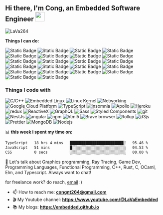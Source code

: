 ## Hi there, I'm Cong, an Embedded Software Engineer <img src="https://emojis.slackmojis.com/emojis/images/1531849430/4246/blob-sunglasses.gif?1531849430" width="30"/>

![LaVa264](https://komarev.com/ghpvc/?username=LaVa264)

**Things I can do:**

![Static Badge](https://img.shields.io/badge/-C-45b8d8?style=flat-square&logo=c&logoColor=white)
![Static Badge](https://img.shields.io/badge/-C++-45b8d8?style=flat-square&logo=cplusplusbuilder&logoColor=white&color=8DD6F9)
![Static Badge](https://img.shields.io/badge/-Python-45b8d8?style=flat-square&logo=python&logoColor=white&color=2496ED)
![Static Badge](https://img.shields.io/badge/-x86_Assembly-45b8d8?style=flat-square&logo=amazonecs&logoColor=white&color=2088FF)
![Static Badge](https://img.shields.io/badge/-ARM_Assembly-45b8d8?style=flat-square&logo=amazonecs&logoColor=white&color=4285F4)
![Static Badge](https://img.shields.io/badge/-Embedded_Linux-45b8d8?style=flat-square&logo=amazonecs&logoColor=white&color=3178C6)
![Static Badge](https://img.shields.io/badge/-Embedded_Firmware_MCU-45b8d8?style=flat-square&logo=amazonecs&logoColor=white&color=4000BF)
![Static Badge](https://img.shields.io/badge/-Linux_Kernel-45b8d8?style=flat-square&logo=amazonecs&logoColor=white&color=4000BF)
![Static Badge](https://img.shields.io/badge/-Networking-45b8d8?style=flat-square&logo=amazonecs&logoColor=white&color=4000BF)
![Static Badge](https://img.shields.io/badge/-TCP_IP-45b8d8?style=flat-square&logo=amazonecs&logoColor=white&color=4000BF)
![Static Badge](https://img.shields.io/badge/-WiFi_BLE-45b8d8?style=flat-square&logo=amazonecs&logoColor=white&color=4000BF)
![Static Badge](https://img.shields.io/badge/-Network_Security-45b8d8?style=flat-square&logo=amazonecs&logoColor=white&color=4000BF)
![Static Badge](https://img.shields.io/badge/-Bootloader-45b8d8?style=flat-square&logo=amazonecs&logoColor=white&color=4000BF)
![Static Badge](https://img.shields.io/badge/-BIOS_UEFI-45b8d8?style=flat-square&logo=amazonecs&logoColor=white&color=4000BF)
![Static Badge](https://img.shields.io/badge/-Uboot-45b8d8?style=flat-square&logo=amazonecs&logoColor=white&color=4000BF)
![Static Badge](https://img.shields.io/badge/-Yocto-45b8d8?style=flat-square&logo=amazonecs&logoColor=white&color=4000BF)
![Static Badge](https://img.shields.io/badge/-FreeRTOS-45b8d8?style=flat-square&logo=amazonecs&logoColor=white&color=4000BF)
![Static Badge](https://img.shields.io/badge/-x86_64_Arch-45b8d8?style=flat-square&logo=amazonecs&logoColor=white&color=4000BF)
![Static Badge](https://img.shields.io/badge/-ARM_Arch-45b8d8?style=flat-square&logo=amazonecs&logoColor=white&color=4000BF)
![Static Badge](https://img.shields.io/badge/-Docker-45b8d8?style=flat-square&logo=amazonecs&logoColor=white&color=4000BF)
![Static Badge](https://img.shields.io/badge/-Load_balancer-45b8d8?style=flat-square&logo=amazonecs&logoColor=white&color=4000BF)
![Static Badge](https://img.shields.io/badge/-Web_Application_Firewall-45b8d8?style=flat-square&logo=amazonecs&logoColor=white&color=4000BF)

<h3>Things I code with</h3>
<p>
  <img alt="C/C++" src="https://img.shields.io/badge/-React-45b8d8?style=flat-square&logo=react&logoColor=white" />
  <img alt="Embedded Linux" src="https://img.shields.io/badge/-Webpack-8DD6F9?style=flat-square&logo=webpack&logoColor=white" /> 
  <img alt="Linux Kernel" src="https://img.shields.io/badge/-Docker-46a2f1?style=flat-square&logo=docker&logoColor=white" />
  <img alt="Networking" src="https://img.shields.io/badge/-Github_Actions-2088FF?style=flat-square&logo=github-actions&logoColor=white" />
  <img alt="Google Cloud Platform" src="https://img.shields.io/badge/-Google_Cloud_Platform-1a73e8?style=flat-square&logo=google-cloud&logoColor=white" />
  <img alt="TypeScript" src="https://img.shields.io/badge/-TypeScript-007ACC?style=flat-square&logo=typescript&logoColor=white" />
  <img alt="Insomnia" src="https://img.shields.io/badge/-Insomnia-5849BE?style=flat-square&logo=insomnia&logoColor=white" />
  <img alt="Apollo" src="https://img.shields.io/badge/-Apollo%20GraphQL-311C87?style=flat-square&logo=apollo-graphql&logoColor=white" />
  <img alt="Heroku" src="https://img.shields.io/badge/-Heroku-430098?style=flat-square&logo=heroku&logoColor=white" />
  <img alt="redux" src="https://img.shields.io/badge/-Redux-764ABC?style=flat-square&logo=redux&logoColor=white" />
  <img alt="ReactiveX" src="https://img.shields.io/badge/-RxJs-B7178C?style=flat-square&logo=reactivex&logoColor=white" />
  <img alt="GraphQL" src="https://img.shields.io/badge/-GraphQL-E10098?style=flat-square&logo=graphql&logoColor=white" />
  <img alt="Sass" src="https://img.shields.io/badge/-Sass-CC6699?style=flat-square&logo=sass&logoColor=white" />
  <img alt="Styled Components" src="https://img.shields.io/badge/-Styled_Components-db7092?style=flat-square&logo=styled-components&logoColor=white" />
  <img alt="git" src="https://img.shields.io/badge/-Git-F05032?style=flat-square&logo=git&logoColor=white" />
  <img alt="NestJs" src="https://img.shields.io/badge/-NestJs-ea2845?style=flat-square&logo=nestjs&logoColor=white" />
  <img alt="angular" src="https://img.shields.io/badge/-Angular-DD0031?style=flat-square&logo=angular&logoColor=white" />
  <img alt="npm" src="https://img.shields.io/badge/-NPM-CB3837?style=flat-square&logo=npm&logoColor=white" />
  <img alt="html5" src="https://img.shields.io/badge/-HTML5-E34F26?style=flat-square&logo=html5&logoColor=white" />
  <img alt="Brave browser" src="https://img.shields.io/badge/-Brave_Browser-FB542B?style=flat-square&logo=brave&logoColor=white" />
  <img alt="Rollup" src="https://img.shields.io/badge/-Rollup-EC4A3F?style=flat-square&logo=rollup.js&logoColor=white" />
  <img alt="d3js" src="https://img.shields.io/badge/-D3.js-F9A03C?style=flat-square&logo=d3.js&logoColor=white" />
  <img alt="Prettier" src="https://img.shields.io/badge/-Prettier-F7B93E?style=flat-square&logo=prettier&logoColor=white" />
  <img alt="MongoDB" src="https://img.shields.io/badge/-MongoDB-13aa52?style=flat-square&logo=mongodb&logoColor=white" />
  <img alt="Nodejs" src="https://img.shields.io/badge/-Nodejs-43853d?style=flat-square&logo=Node.js&logoColor=white" />
</p>

📊 **this week i spent my time on:**
<!--START_SECTION:waka-->

```txt
TypeScript   18 hrs 4 mins   ████████████████████████░   95.46 %
JavaScript   51 mins         █░░░░░░░░░░░░░░░░░░░░░░░░   04.53 %
CSS          0 secs          ░░░░░░░░░░░░░░░░░░░░░░░░░   00.00 %
```

<!--END_SECTION:waka-->

💬 Let's talk about Graphics programming, Ray Tracing, Game Dev, Programming Languages, Functional Programming, C++, Rust, C, OCaml, Elm, and Typescript. Always want to chat!


for freelance work? do reach, [email](mailto:abhishknads.work@gmail.com) :)

- 📫 How to reach me: **congnt264@gmail.com**
- 🎬 My Youtube channel: **https://www.youtube.com/@LaVaEmbedded**
- 📚 My blogs: **https://embedded.github.io**

<!--
**LaVa264/LaVa264** is a ✨ _special_ ✨ repository because its `README.md` (this file) appears on your GitHub profile.

Here are some ideas to get you started:

- 🔭 I’m currently working on ...
- 🌱 I’m currently learning ...
- 👯 I’m looking to collaborate on ...
- 🤔 I’m looking for help with ...
- 💬 Ask me about ...
- 📫 How to reach me: ...
- 😄 Pronouns: ...
- ⚡ Fun fact: ...
-->
